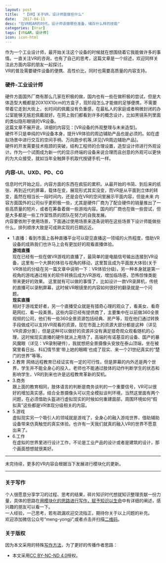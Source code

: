 ```yaml
---
layout: post
title:  "【VR】关于VR，设计师能做些什么"
date:   2017-04-11
desc: "在VR和AR的时代，设计师该做哪些准备，储存什么样的技能"
categories: [Vrar]
tags: [VR&AR，设计师]
icon: icon-html
---
```

作为一个工业设计师，最开始关注这个设备的时候就在想围绕着它我能做许多的事情。一直关注VR的咨询，也有了自己的思考，这篇文章是一个综述，欢迎同样关注此方面内容的朋友一起探讨。  
VR的普及需要硬件设备的便携、高性价比，同时也需要高质量的内容支持。  
###  硬件-工业设计师  

硬件方面国外厂商有那么几家在积极的做，国内也有一些在做积极的尝试，但是大体造型大概都是20X10X10cm的方盒子，现阶段怎么才能做的足够便携，不需要带着它走到大街上，长时间的佩戴没有负重感，在最私人的家庭或者稍微封闭的办公室能够无尴尬佩戴就好。在网上我们都看到许多的概念设计，比如黑镜系列里面的类似隐形眼镜的VR设备。   
这篇文章不展开说，详细的内容见：[VR设备的外观整理与未来造型]。   
硬件不只是单纯的VR设备本身，提升VR体验的周边辅助产品也是必须的。如在虚拟场景中进行交互的空间手柄、万向跑步机等,详见[VR周边辅助产品]。  
硬件的开发需要技术瓶颈的突破，结构工程师的合理设置，造型设计师进行外观设计。作为一个试图成为新一代的显示终端的设备来说合理而且创意的外观可以更快的为大众接受，就如当年全触屏手机取代按键手机一样。
### 内容-UI、UXD、PD、CG  
信息时代开始之后，内容方面的东西在疯狂的累积。从最开始的书简、到后来的纸张、再到近代的屏幕，载体在变，展现形式其实没变，而VR是从平面到立体的转变，虽然在相当长一段时间内，还是会在VR的空间里展示平面内容，但是未来
内容方面国外的公司似乎更积极一些，尤其是硬件厂商为了配合硬件的销量推出了一些高质量的短片，或者在筹备着做一些游戏内容。国内的厂商也在做一些尝试，但是大多都是一些工作室性质的团队在努力的自我发展。  
内容要依附于使用场景，下面通过使用场景来逐条说明在这些场景下设计师能做些什么，排列顺序大致是可成熟实现的日期远近。
-  1.直播：看到市面上各种直播平台可以窥见直播这一领域的火热程度，借助VR设备的成熟我们也许马上会有更加好的观看直播体验。  
**游戏直播**  
现在已经有一些在做VR游戏的直播了，最简单的是电脑信号输出连接到VR设备，这里有一个大屏的体验与视角的移动，这里暂且成为平面放大体验(关于VR体验的分级在另一篇文章中说明一下：VR体验分级)，另一种本身就是第一视角的游戏通过相关的软件转换后成为VR游戏，增加临场感，恐怖惊悚类能带来更好的效果。
这里就有可以做的事情了，比如设计一款VR录屏机，传统的直播可以录制屏幕，这时候VR眼镜里的内容如何很好的翻录就是一个问题。  
**现实直播**  
相对于游戏爱好者，另一个直播受众就是有猎奇心理的观众了，看美女、看奇葩网红、看一段美景。这些内容已经有提供商了，主要集中在以前做360全景视频的公司，他们有一些360全景资源包括经典、房产等，现在他们通过转换手段做成可以支持VR观看的资源，现在市面上的资源大部分都是这种（详见VR资源分类），但是这种可以做好的资源并没有满足猎奇观众观看随机的心理，这时候现实直播的硬件就派上用场了，高端的有诺基亚的设备、国产的暴风魔眼（详见：VR录制硬件），我就想把全景摄像头安放在泰山顶端，坐在被窝里看日出、科幻情节里'带上她的眼睛'也成了现实、来一个21世纪真实的“楚门的世界”等等。 
 - 2.教育   网络远程教育已经证实有一定的可行性，但是屏幕的内外还是两个世界，学生并不能全身心的投入，老师也不能通过肢体的动作判断学生的状态和影响学生，VR的到来也许是远程教育革新的契机。
 - 3.商务  
 跟上面的教育相同，肢体语言的判断是商务谈判的一个重要信号，VR可以很好的增加真实感，结合全景摄像头可以完全模拟谈判环境，当然这里面有两个问题，在必须借助头盔进行虚拟现实的时候如何重建面部，周围环境如何“假拟真”这些都是VR体现分级相关的内容。
 - 5.游戏  
虚拟现实另一个吸引人的领域就是游戏了，全身心的融入游戏世界，借助辅助设备带来仿真触觉的真实体验。也许有一天我们就真的融入VR的世界不愿意出来了。  
 - 6.工作  
在虚拟的世界里进行设计工作，不论是工业产品的设计或者是建筑的设计，那个画面想想就很美好。  
***
未完待续，更多的VR内容会根据当下发展进行模块化的更新。
***
### 关于写作
个人很愿意分享学习的过程、思考的结果，碎片知识时代想就知识整理贡献一份力量，具体的思路在[用模块化的思路进行写作，赋予知识以生命]()中有详细的阐述，感兴趣的朋友可以看一下。  
一人经验，一己思考，若有疏漏欢迎交流指正，期待你关于以上问题的补充。  
欢迎添加微信公众号“meng-yongji”,或者点击并扫描[二维码](http://upload-images.jianshu.io/upload_images/1853536-6216bde114999da9.jpg?imageMogr2/auto-orient/strip%7CimageView2/2/w/1240)。
### 关于版权
因为本文采用的特殊[写作方法]()，为了更好的传播作者思路：
- 本文采用[CC BY-NC-ND 4.0](https://creativecommons.org/licenses/by-nc-nd/4.0/deed.zh)授权。

